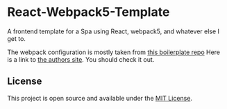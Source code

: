 # React-Webpack5-Template
A frontend template for a Spa using React, webpack5, and whatever else I get to.

The webpack configuration is mostly taken from [this boilerplate repo](https://github.com/taniarascia/webpack-boilerplate)
Here is a link to [the authors site](https://www.taniarascia.com/blog). You should check it out.


## License
This project is open source and available under the [MIT License](LICENSE).
